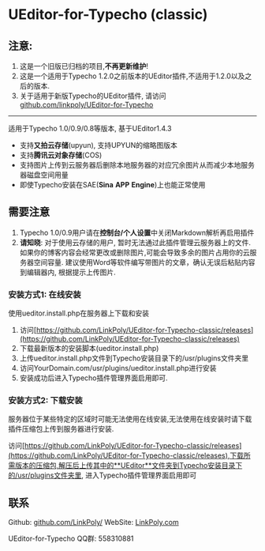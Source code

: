 UEditor-for-Typecho (classic)
===================

## 注意:
1. 这是一个旧版已归档的项目,**不再更新维护**!
2. 这是一个适用于Typecho 1.2.0之前版本的UEditor插件,不适用于1.2.0以及之后的版本.
3. 关于适用于新版Typecho的UEditor插件, 请访问[github.com/linkpoly/UEditor-for-Typecho](https://github.com/linkpoly/UEditor-for-Typecho)

------

适用于Typecho 1.0/0.9/0.8等版本, 基于UEditor1.4.3

- 支持**又拍云存储**(upyun), 支持UPYUN的缩略图版本
- 支持**腾讯云对象存储**(COS)
- 支持图片上传到云服务器后删除本地服务器的对应冗余图片从而减少本地服务器磁盘空间用量
- 即使Typecho安装在SAE(**Sina** **APP** **Engine**)上也能正常使用


## 需要注意
1. Typecho 1.0/0.9用户请在**控制台/个人设置**中关闭Markdown解析再启用插件
2. **请知晓**: 对于使用云存储的用户, 暂时无法通过此插件管理云服务器上的文件. 如果你的博客内容会经常更改或删除图片,可能会导致多余的图片占用你的云服务器空间容量. 建议使用Word等软件编写带图片的文章，确认无误后粘贴内容到编辑器内, 根据提示上传图片.

### 安装方式1: 在线安装
使用ueditor.install.php在服务器上下载和安装

1. 访问[https://github.com/LinkPoly/UEditor-for-Typecho-classic/releases](https://github.com/LinkPoly/UEditor-for-Typecho-classic/releases)
2. 下载最新版本的安装脚本(ueditor.install.php)
3. 上传ueditor.install.php文件到Typecho安装目录下的/usr/plugins文件夹里
4. 访问YourDomain.com/usr/plugins/ueditor.install.php进行安装
5. 安装成功后进入Typecho插件管理界面启用即可.

### 安装方式2: 下载安装

服务器位于某些特定的区域时可能无法使用在线安装,无法使用在线安装时请下载插件压缩包上传到服务器进行安装.

访问[https://github.com/LinkPoly/UEditor-for-Typecho-classic/releases](https://github.com/LinkPoly/UEditor-for-Typecho-classic/releases),下载所需版本的压缩包,解压后上传其中的**UEditor**文件夹到Typecho安装目录下的/usr/plugins文件夹里, 进入Typecho插件管理界面启用即可

## 联系

Github: [github.com/LinkPoly/](https://github.com/LinkPoly/)
WebSite: [LinkPoly.com](http://linkpoly.com)

UEditor-for-Typecho QQ群: 558310881
